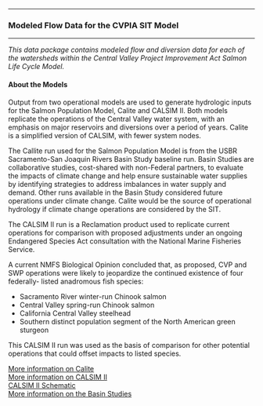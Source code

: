 -----

### Modeled Flow Data for the CVPIA SIT Model

-----
*This data package contains modeled flow and diversion data for each of the watersheds within the Central Valley Project Improvement Act Salmon Life Cycle Model.*

#### About the Models
Output from two operational models are used to generate hydrologic inputs for the Salmon Population Model, Calite and CALSIM II. Both models replicate the operations of the Central Valley water system, with an emphasis on major reservoirs and diversions over a period of years. Calite is a simplified version of CALSIM, with fewer system nodes.   

The Callite run used for the Salmon Population Model is from the USBR Sacramento-San Joaquin Rivers Basin Study baseline run. Basin Studies are collaborative studies, cost-shared with non-Federal partners, to evaluate the impacts of climate change and help ensure sustainable water supplies by identifying strategies to address imbalances in water supply and demand. Other runs available in the Basin Study considered future operations under climate change. Calite would be the source of operational hydrology if climate change operations are considered by the SIT. 

The CALSIM II run is a Reclamation product used to replicate current operations for comparison with proposed adjustments under an ongoing Endangered Species Act consultation with the National Marine Fisheries Service. 

A current NMFS Biological Opinion concluded that, as proposed, CVP and SWP operations were likely to jeopardize the continued existence of four federally- listed anadromous fish species:   
  - Sacramento River winter-run Chinook salmon  
  - Central Valley spring-run Chinook salmon  
  - California Central Valley steelhead  
  - Southern distinct population segment of the North American green sturgeon   

This CALSIM II run was used as the basis of comparison for other potential operations that could offset impacts to listed species.

[More information on Calite](http://baydeltaoffice.water.ca.gov/modeling/hydrology/CalLite/index.cfm)    
[More information on CALSIM II](http://baydeltaoffice.water.ca.gov/modeling/hydrology/CalSim/index.cfm)    
[CALSIM II Schematic](https://s3-us-west-2.amazonaws.com/cvpiaflow-r-package/BST_CALSIMII_schematic_040110.jpg)  
[More information on the Basin Studies](https://www.usbr.gov/watersmart/bsp/completed.html)  
